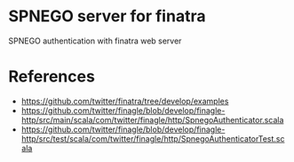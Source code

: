 # SPNEGO server for finatra

SPNEGO authentication with finatra web server

# References

* https://github.com/twitter/finatra/tree/develop/examples
* https://github.com/twitter/finagle/blob/develop/finagle-http/src/main/scala/com/twitter/finagle/http/SpnegoAuthenticator.scala
* https://github.com/twitter/finagle/blob/develop/finagle-http/src/test/scala/com/twitter/finagle/http/SpnegoAuthenticatorTest.scala